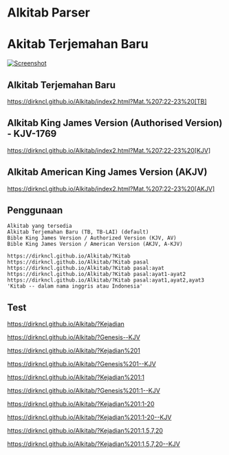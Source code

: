 # Alkitab Parser

# Akitab Terjemahan Baru

[![Screenshot](https://dirkncl.github.io/Alkitab/imgs/Alkitab50.png)](https://dirkncl.github.io/Alkitab/Alkitab.html?Yoh3:16)

## Alkitab Terjemahan Baru
https://dirkncl.github.io/Alkitab/index2.html?Mat.%207:22-23%20[TB]

## Alkitab King James Version (Authorised Version) - KJV-1769
https://dirkncl.github.io/Alkitab/index2.html?Mat.%207:22-23%20[KJV]

## Alkitab American King James Version (AKJV)
https://dirkncl.github.io/Alkitab/index2.html?Mat.%207:22-23%20[AKJV]

## Penggunaan
```
Alkitab yang tersedia
Alkitab Terjemahan Baru (TB, TB-LAI) (default) 
Bible King James Version / Authorized Version (KJV, AV) 
Bible King James Version / American Version (AKJV, A-KJV) 

https://dirkncl.github.io/Alkitab/?Kitab
https://dirkncl.github.io/Alkitab/?Kitab pasal
https://dirkncl.github.io/Alkitab/?Kitab pasal:ayat
https://dirkncl.github.io/Alkitab/?Kitab pasal:ayat1-ayat2
https://dirkncl.github.io/Alkitab/?Kitab pasal:ayat1,ayat2,ayat3
'Kitab -- dalam nama inggris atau Indonesia'
```

## Test
https://dirkncl.github.io/Alkitab/?Kejadian

https://dirkncl.github.io/Alkitab/?Genesis--KJV

https://dirkncl.github.io/Alkitab/?Kejadian%201

https://dirkncl.github.io/Alkitab/?Genesis%201--KJV

https://dirkncl.github.io/Alkitab/?Kejadian%201:1

https://dirkncl.github.io/Alkitab/?Genesis%201:1--KJV

https://dirkncl.github.io/Alkitab/?Kejadian%201:1-20

https://dirkncl.github.io/Alkitab/?Kejadian%201:1-20--KJV

https://dirkncl.github.io/Alkitab/?Kejadian%201:1,5,7,20

https://dirkncl.github.io/Alkitab/?Kejadian%201:1,5,7,20--KJV

